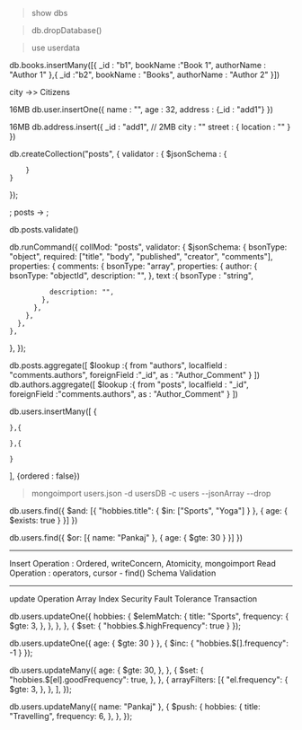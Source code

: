 > show dbs

> db.dropDatabase()

> use userdata


db.books.insertMany([{
    _id : "b1",
    bookName :"Book 1",
    authorName : "Author 1"
},{
    _id :"b2",
    bookName : "Books",
    authorName : "Author 2"
}])



city ->> Citizens





16MB
db.user.insertOne({
    name : "",
    age : 32,
    address : {_id : "add1"}
})


16MB
db.address.insert({
    _id : "add1",
     // 2MB
        city : ""
        street : {
            location : ""
        }
})

db.createCollection("posts", {
    validator : {
        $jsonSchema : {

        }
    }
});






;
posts -> ;


db.posts.validate()


db.runCommand({
  collMod: "posts",
  validator: {
    $jsonSchema: {
      bsonType: "object",
      required: ["title", "body", "published", "creator", "comments"],
      properties: {
        comments: {
          bsonType: "array",
          properties: {
            author: {
              bsonType: "objectId",
              description: "",
            },
            text :{
                bsonType : "string",

              description: "",
            },
          },
        },
      },
    },
  },
});


db.posts.aggregate([
    $lookup :{
        from "authors",
        localfield : "comments.authors",
        foreignField :"_id",
        as : "Author_Comment"
    }
])
db.authors.aggregate([
    $lookup :{
        from "posts",
        localfield : "_id",
        foreignField :"comments.authors",
        as : "Author_Comment"
    }
])


db.users.insertMany([
    {

    },{

    },{

    }
], {ordered : false})

<!-- Transactions -->

> mongoimport users.json -d usersDB -c users --jsonArray --drop


db.users.find({
    $and: [{
        "hobbies.title": {
            $in: ["Sports", "Yoga"]
        }
    }, {
        age: {
            $exists: true
        }
    }]
})

db.users.find({
    $or: [{
        name: "Pankaj"
    }, {
        age: {
            $gte: 30
        }
    }]
})


-------------
Insert Operation : Ordered, writeConcern, Atomicity, mongoimport
Read Operation : operators, cursor - find()
Schema Validation

------------
update Operation
Array
Index
Security
Fault Tolerance
Transaction




db.users.updateOne({
    hobbies: {
        $elemMatch: {
            title: "Sports",
            frequency: {
                $gte: 3,
            },
        },
    },
}, {
    $set: {
        "hobbies.$.highFrequency": true
    }
});


db.users.updateOne({
    age: {
        $gte: 30
    }
}, {
    $inc: {
        "hobbies.$[].frequency": -1
    }
});

db.users.updateMany({
    age: {
        $gte: 30,
    },
}, {
    $set: {
        "hobbies.$[el].goodFrequency": true,
    },
}, {
    arrayFilters: [{
        "el.frequency": {
            $gte: 3,
        },
    }, ],
});




db.users.updateMany({
    name: "Pankaj"
}, {
    $push: {
        hobbies: {
            title: "Travelling",
            frequency: 6,
        },
    },
});



